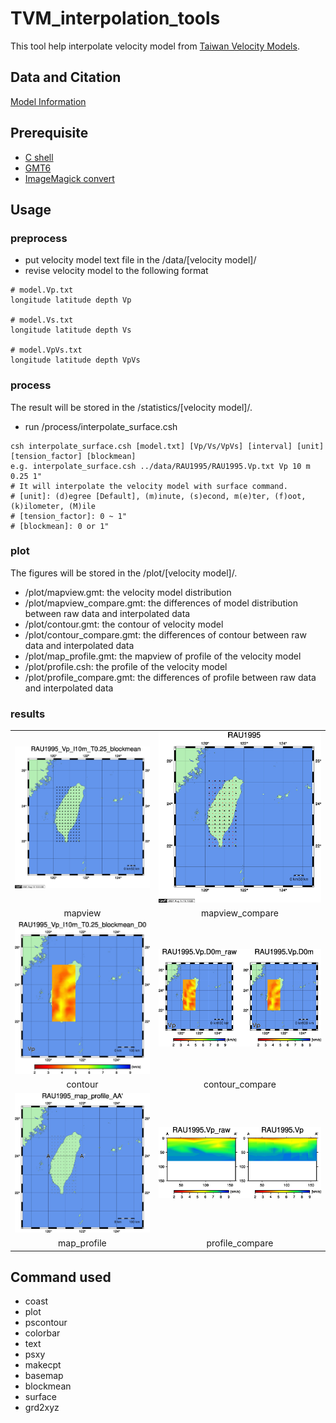 # TVM_interpolation_tools
This tool help interpolate velocity model from [Taiwan Velocity Models](https://tecdc.earth.sinica.edu.tw/TWtomo/VerticalProfile.php).

## Data and Citation
[Model Information](https://tecdc.earth.sinica.edu.tw/TWtomo/ModelInfo.php)

## Prerequisite
- [C shell](https://help.sap.com/viewer/d1d04c0d65964a9b91589ae7afc1bd45/2020.0/en-US/dffd295dc2b0462ca9e265e32f30d940.html)
- [GMT6](https://github.com/GenericMappingTools/gmt)
- [ImageMagick convert](https://imagemagick.org/script/convert.php)

## Usage
### preprocess
- put velocity model text file in the /data/[velocity model]/
- revise velocity model to the following format
```
# model.Vp.txt
longitude latitude depth Vp

# model.Vs.txt
longitude latitude depth Vs

# model.VpVs.txt
longitude latitude depth VpVs
```
### process
The result will be stored in the /statistics/[velocity model]/.
- run /process/interpolate_surface.csh
```
csh interpolate_surface.csh [model.txt] [Vp/Vs/VpVs] [interval] [unit] [tension_factor] [blockmean]
e.g. interpolate_surface.csh ../data/RAU1995/RAU1995.Vp.txt Vp 10 m 0.25 1"
# It will interpolate the velocity model with surface command.
# [unit]: (d)egree [Default], (m)inute, (s)econd, m(e)ter, (f)oot, (k)ilometer, (M)ile
# [tension_factor]: 0 ~ 1"
# [blockmean]: 0 or 1"
```
### plot
The figures will be stored in the /plot/[velocity model]/.
- /plot/mapview.gmt: the velocity model distribution
- /plot/mapview_compare.gmt: the differences of model distribution between raw data and interpolated data
- /plot/contour.gmt: the contour of velocity model
- /plot/contour_compare.gmt: the differences of contour between raw data and interpolated data
- /plot/map_profile.gmt: the mapview of profile of the velocity model
- /plot/profile.csh: the profile of the velocity model
- /plot/profile_compare.gmt: the differences of profile between raw data and interpolated data

### results
<table>
   <tr>
      <td> <img src="https://github.com/IESDMC/TVM_interpolation_tools/blob/main/plot/RAU1995/mapview/Vp/10m/RAU1995_Vp_I10m_T0.25_blockmean.mapview.jpg?raw=true" width="100%"></td>
      <td><img src="https://github.com/IESDMC/TVM_interpolation_tools/blob/main/plot/RAU1995/mapview/Vp/10m/RAU1995.mapview.compare.jpg?raw=true" width="100%"></td>
   </tr>
   <tr>
      <td style="text-align: center">mapview</td>
      <td style="text-align: center">mapview_compare</td>
   </tr>
      <tr>
      <td> <img src="https://github.com/IESDMC/TVM_interpolation_tools/blob/main/plot/RAU1995/contour/Vp/10m/RAU1995_Vp_I10m_T0.25_blockmean_D0.contour.jpg?raw=true" width="100%"></td>
      <td><img src="https://github.com/IESDMC/TVM_interpolation_tools/blob/main/plot/RAU1995/contour/Vp/10m/RAU1995.Vp.D0m.contour.compare.jpg?raw=true" width="100%"></td>
   </tr>
   <tr>
      <td style="text-align: center">contour</td>
      <td style="text-align: center">contour_compare</td>
   </tr>
      <tr>
      <td> <img src="https://github.com/IESDMC/TVM_interpolation_tools/blob/main/plot/RAU1995/profile/Vp/10m/RAU1995_profile_120_24_122_24_map.jpg?raw=true" width="100%"></td>
      <td><img src="https://github.com/IESDMC/TVM_interpolation_tools/blob/main/plot/RAU1995/profile/Vp/10m/RAU1995_profile_120_24_122_24_W20km.compare.jpg?raw=true" width="100%"></td>
   </tr>
   <tr>
      <td style="text-align: center">map_profile</td>
      <td style="text-align: center">profile_compare</td>
   </tr>
</table>

## Command used
- coast
- plot
- pscontour
- colorbar
- text
- psxy
- makecpt
- basemap
- blockmean
- surface
- grd2xyz
